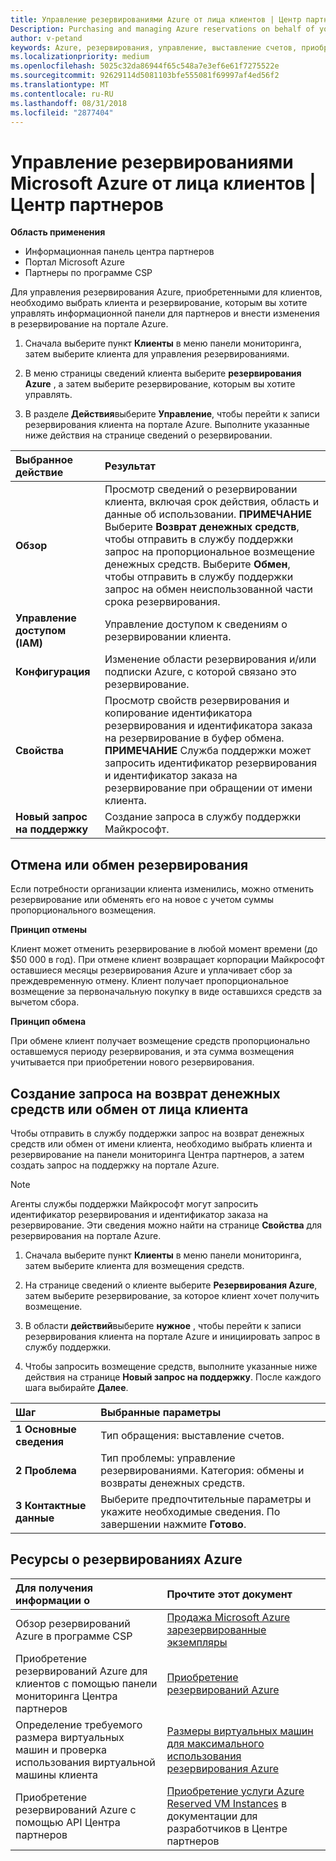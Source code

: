```yaml
---
title: Управление резервированиями Azure от лица клиентов | Центр партнеров
Description: Purchasing and managing Azure reservations on behalf of your customers.
author: v-petand
keywords: Azure, резервирования, управление, выставление счетов, приобретение
ms.localizationpriority: medium
ms.openlocfilehash: 5025c32da86944f65c548a7e3ef6e61f7275522e
ms.sourcegitcommit: 92629114d5081103bfe555081f69997af4ed56f2
ms.translationtype: MT
ms.contentlocale: ru-RU
ms.lasthandoff: 08/31/2018
ms.locfileid: "2877404"
---
```

# <a name="manage-microsoft-azure-reservations-on-behalf-of-your-customers"></a>Управление резервированиями Microsoft Azure от лица клиентов | Центр партнеров

**Область применения**

-  Информационная панель центра партнеров
-  Портал Microsoft Azure
-  Партнеры по программе CSP

Для управления резервирования Azure, приобретенными для клиентов, необходимо выбрать клиента и резервирование, которым вы хотите управлять информационной панели для партнеров и внести изменения в резервирование на портале Azure. 

1. Сначала выберите пункт **Клиенты** в меню панели мониторинга, затем выберите клиента для управления резервированиями. 

2. В меню страницы сведений клиента выберите **резервирования Azure** , а затем выберите резервирование, которым вы хотите управлять.  

3. В разделе **Действия**выберите **Управление**, чтобы перейти к записи резервирования клиента на портале Azure. Выполните указанные ниже действия на странице сведений о резервировании.  

| **Выбранное действие**   | **Результат**    |
|:-----------------------------|:-----------------|
| **Обзор**   | Просмотр сведений о резервировании клиента, включая срок действия, область и данные об использовании. **ПРИМЕЧАНИЕ** Выберите **Возврат денежных средств**, чтобы отправить в службу поддержки запрос на пропорциональное возмещение денежных средств. Выберите **Обмен**, чтобы отправить в службу поддержки запрос на обмен неиспользованной части срока резервирования.  
| **Управление доступом (IAM)**   | Управление доступом к сведениям о резервировании клиента.|
| **Конфигурация**   | Изменение области резервирования и/или подписки Azure, с которой связано это резервирование.    |
| **Свойства**   | Просмотр свойств резервирования и копирование идентификатора резервирования и идентификатора заказа на резервирование в буфер обмена. **ПРИМЕЧАНИЕ** Служба поддержки может запросить идентификатор резервирования и идентификатор заказа на резервирование при обращении от имени клиента.    |
| **Новый запрос на поддержку**    | Создание запроса в службу поддержки Майкрософт.   |
 
## <a name="cancel-or-exchange-a-reservation"></a>Отмена или обмен резервирования 
Если потребности организации клиента изменились, можно отменить резервирование или обменять его на новое с учетом суммы пропорционального возмещения. 

**Принцип отмены**

Клиент может отменить резервирование в любой момент времени (до $50 000 в год). При отмене клиент возвращает корпорации Майкрософт оставшиеся месяцы резервирования Azure и уплачивает сбор за преждевременную отмену. Клиент получает пропорциональное возмещение за первоначальную покупку в виде оставшихся средств за вычетом сбора. 

**Принцип обмена** 

При обмене клиент получает возмещение средств пропорционально оставшемуся периоду резервирования, и эта сумма возмещения учитывается при приобретении нового резервирования.   

## <a name="request-a-refund-or-exchange-on-behalf-of-a-customer"></a>Создание запроса на возврат денежных средств или обмен от лица клиента 

Чтобы отправить в службу поддержки запрос на возврат денежных средств или обмен от имени клиента, необходимо выбрать клиента и резервирование на панели мониторинга Центра партнеров, а затем создать запрос на поддержку на портале Azure. 

>[!NOTE]
>Агенты службы поддержки Майкрософт могут запросить идентификатор резервирования и идентификатор заказа на резервирование. Эти сведения можно найти на странице **Свойства** для резервирования на портале Azure. 

1. Сначала выберите пункт **Клиенты** в меню панели мониторинга, затем выберите клиента для возмещения средств. 

2. На странице сведений о клиенте выберите **Резервирования Azure**, затем выберите резервирование, за которое клиент хочет получить возмещение.  

3. В области **действий**выберите **нужное** , чтобы перейти к записи резервирования клиента на портале Azure и инициировать запрос в службу поддержки.  

4. Чтобы запросить возмещение средств, выполните указанные ниже действия на странице **Новый запрос на поддержку**. После каждого шага выбирайте **Далее**. 

|**Шаг**   |**Выбранные параметры**    |
|:-----------------------------|:-----------------|
|**1 Основные сведения**   |Тип обращения: выставление счетов.  |
|**2 Проблема**   |Тип проблемы: управление резервированиями. Категория: обмены и возвраты денежных средств. |
|**3 Контактные данные**   |Выберите предпочтительные параметры и укажите необходимые сведения. По завершении нажмите **Готово**.   |

## <a name="azure-reservations-resources"></a>Ресурсы о резервированиях Azure
|**Для получения информации о**   |**Прочтите этот документ**    |
|:-----------------------------|:-----------------|
|Обзор резервирований Azure в программе CSP  | [Продажа Microsoft Azure зарезервированные экземпляры](azure-reservations.md) |
|Приобретение резервирований Azure для клиентов с помощью панели мониторинга Центра партнеров   |[Приобретение резервирований Azure](azure-reservations-buying.md) |
|Определение требуемого размера виртуальных машин и проверка использования виртуальной машины клиента   |[Размеры виртуальных машин для максимального использования резервирования Azure](azure-usage.md)   |
|Приобретение резервирований Azure с помощью API Центра партнеров | [Приобретение услуги Azure Reserved VM Instances](https://docs.microsoft.com/partner-center/develop/purchase-azure-reservations) в документации для разработчиков в Центре партнеров

